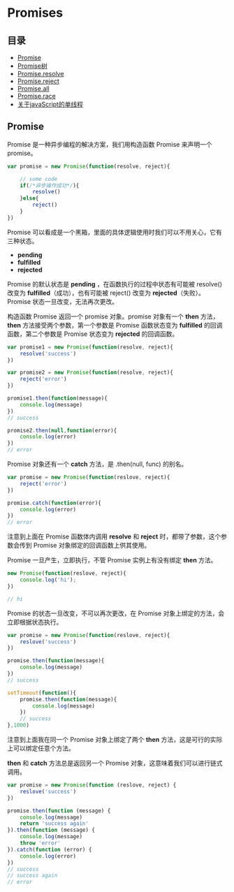 # Promises
## 目录
- [Promise](#promise)
- [Promise树](#Promise树)
- [Promise.resolve](#Promise.resolve)
- [Promise.reject](#Promise.reject)
- [Promise.all](#Promise.all)
- [Promise.race](#Promise.race)
- [关于javaScript的单线程](#关于javaScript的单线程)

## Promise
Promise 是一种异步编程的解决方案，我们用构造函数 Promise 来声明一个 promise。
``` javaScript
var promise = new Promise(function(resolve, reject){

    // some code
    if(/*异步操作成功*/){
        resolve()
    }else{
        reject()
    }
})
```
Promise 可以看成是一个黑箱，里面的具体逻辑使用时我们可以不用关心，它有三种状态。
- **pending** 
- **fulfilled** 
- **rejected** 

Promise 的默认状态是 **pending** ，在函数执行的过程中状态有可能被 resolve() 改变为 **fulfilled**（成功），也有可能被 reject() 改变为 **rejected**（失败）。Promise 状态一旦改变，无法再次更改。

构造函数 Promise 返回一个 promise 对象。promise 对象有一个 **then** 方法，**then** 方法接受两个参数，第一个参数是 Promise 函数状态变为 **fulfilled** 的回调函数，第二个参数是 Promise 状态变为 **rejected** 的回调函数。
``` javaScript
var promise1 = new Promise(function(resolve, reject){
    resolve('success')
})

var promise2 = new Promise(function(resolve, reject){
    reject('error')
})

promise1.then(function(message){
    console.log(message)
})
// success

promise2.then(null,function(error){
    console.log(error)
})
// error
```
Promise 对象还有一个 **catch** 方法，是 .then(null, func) 的别名。
``` javaScript
var promise = new Promise(function(reslove, reject){
    reject('error')
})

promise.catch(function(error){
    console.log(error)
})
// error
```
注意到上面在 Promise 函数体内调用 **resolve** 和 **reject** 时，都带了参数，这个参数会传到 Promise 对象绑定的回调函数上供其使用。

Promise 一旦产生，立即执行，不管 Promise 实例上有没有绑定 **then** 方法。
``` javaScript
new Promise(function(reslove, reject){
    console.log('hi');
})

// hi
```
Promise 的状态一旦改变，不可以再次更改，在 Promise 对象上绑定的方法，会立即根据状态执行。
``` javaScript
var promise = new Promise(function(reslove, reject){
    reslove('success')
})

promise.then(function(message){
    console.log(message)
})
// success

setTimeout(function(){
    promise.then(function(message){
        console.log(message)
    })
    // success
},1000)
```
注意到上面我在同一个 Promise 对象上绑定了两个 **then** 方法，这是可行的实际上可以绑定任意个方法。

**then** 和 **catch** 方法总是返回另一个 Promise 对象，这意味着我们可以进行链式调用。
``` javaScript
var promise = new Promise(function (reslove, reject) {
    reslove('success')
})

promise.then(function (message) {
    console.log(message)
    return 'success again'
}).then(function (message) {
    console.log(message)
    throw 'error'
}).catch(function (error) {
    console.log(error)
})
// success
// success again
// error
```